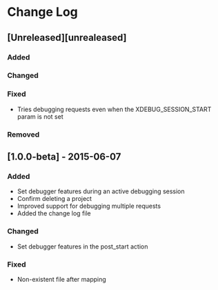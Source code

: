 # Change Log

## [Unreleased][unrealeased]
### Added

### Changed

### Fixed
 - Tries debugging requests even when the XDEBUG_SESSION_START param is not set

### Removed

## [1.0.0-beta] - 2015-06-07
### Added
 - Set debugger features during an active debugging session
 - Confirm deleting a project
 - Improved support for debugging multiple requests
 - Added the change log file

### Changed
 - Set debugger features in the post_start action

### Fixed
 - Non-existent file after mapping
